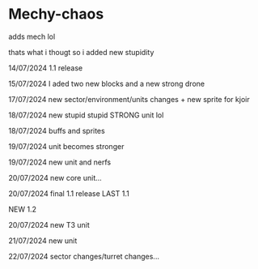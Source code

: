 # Mechy-chaos

adds mech lol

thats what i thougt so i added new stupidity 

14/07/2024 1.1 release 

15/07/2024 I aded two new blocks and a new strong drone

17/07/2024 new sector/environment/units changes + new sprite for kjoir

18/07/2024 new stupid stupid STRONG unit lol

18/07/2024 buffs and sprites

19/07/2024 unit becomes stronger

19/07/2024 new unit and nerfs

20/07/2024 new core unit... 

20/07/2024 final 1.1 release 
LAST 1.1

NEW 1.2

20/07/2024 new T3 unit

21/07/2024 new unit 

22/07/2024 sector changes/turret changes...
